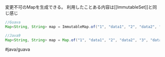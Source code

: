 変更不可のMapを生成できる。
利用したことある内容は[[ImmutableSet]]と同じ感じ
```java
//Guava
Map<String, String> map = ImmutableMap.of("1", "data1", "2", "data2", "3", "data3")

//Java9
Map<String, String> map = Map.of("1", "data1", "2", "data2", "3", "data3")
```
#java/guava 